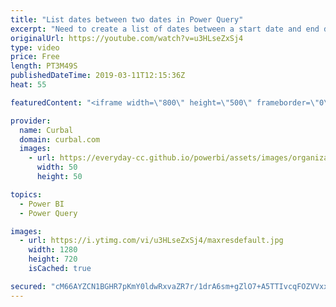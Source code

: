 ```yaml
---
title: "List dates between two dates in Power Query"
excerpt: "Need to create a list of dates between a start date and end date? Well, let's look at how Imke did it in the Power BI community, it will blow your mind :) #curbal #powerquery #mlanguage #powerbi  Here is the thread on the Power BI community, where you can find Imke's code: https://community.powerbi.com/t5/Desktop/M-Power-Query-help-for-table-merge-Conditional-Cross-Join/m-p/478272#M222561"
originalUrl: https://youtube.com/watch?v=u3HLseZxSj4
type: video
price: Free
length: PT3M49S
publishedDateTime: 2019-03-11T12:15:36Z
heat: 55

featuredContent: "<iframe width=\"800\" height=\"500\" frameborder=\"0\" src=\"https://www.youtube.com/embed/u3HLseZxSj4\" allow=\"accelerometer; autoplay; encrypted-media; gyroscope; picture-in-picture\" allowfullscreen></iframe>"

provider:
  name: Curbal
  domain: curbal.com
  images:
    - url: https://everyday-cc.github.io/powerbi/assets/images/organizations/curbal.com-50x50.jpg
      width: 50
      height: 50

topics:
  - Power BI
  - Power Query

images:
  - url: https://i.ytimg.com/vi/u3HLseZxSj4/maxresdefault.jpg
    width: 1280
    height: 720
    isCached: true

secured: "cM66AYZCN1BGHR7pKmY0ldwRxvaZR7r/1drA6sm+gZlO7+A5TTIvcqFOZVVxxr7riFxmIHULJAHy/0HUj5X/rRW7/XXwxJjOoGIKAl/V7XO9IDyxJCdUODJ9dKl8KGG/n1G5nQjujoJdMmDP6r8bMsRXhQWkGD3ELgGUbGJAPJdk6miwiMn7/jm/1I7V9iCsSKC0nXrmvy8lJ0vb59EPIo1qpgMQQoh2PtMKbkEHojitHVkZoz+qu+rnJNAv/6onMWGBPnc75DiEFfwxY5Ept80GxgQqr7lV8j+0qF610QzoBne9GdPVeCRv1b2mNhoDQ6hEXhwBPIvYFNhIuiBwHh2IOsQSYfmpQ3qtBpTJlh9ZcgstXLnlpbYlkkOtGRnOWFfKraA5XrjmsauKE9f+Kt29DRgAc8jC95RWFSx33xA=;pjh4M3clFQcr9sZVR4VTXg=="
---
```


